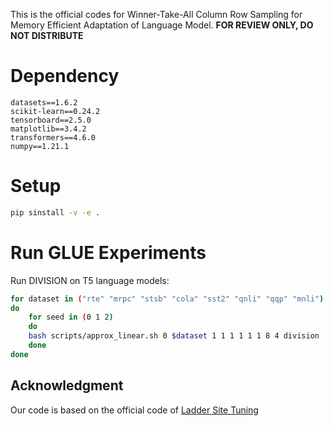 This is the official codes for Winner-Take-All Column Row Sampling for Memory Efficient Adaptation of Language Model.
**FOR REVIEW ONLY, DO NOT DISTRIBUTE**

# Dependency

```angular2html
datasets==1.6.2 
scikit-learn==0.24.2 
tensorboard==2.5.0 
matplotlib==3.4.2 
transformers==4.6.0 
numpy==1.21.1 
```

# Setup 
```bash
pip sinstall -v -e .
```

# Run GLUE Experiments

Run DIVISION on T5 language models:

```bash 
for dataset in ("rte" "mrpc" "stsb" "cola" "sst2" "qnli" "qqp" "mnli")
do
    for seed in (0 1 2)
    do
    bash scripts/approx_linear.sh 0 $dataset 1 1 1 1 1 1 8 4 division
    done
done
```

## Acknowledgment
Our code is based on the official code of [Ladder Site Tuning](https://arxiv.org/abs/2206.06522)